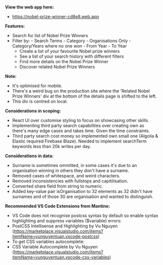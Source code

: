 **View the web app here:**
- https://nobel-prize-winner-cd8e8.web.app

**Features:**
- Search for list of Nobel Prize Winners
- Filter by:
      - Search Terms
      - Category
      - Organisations Only
      - Category/Years where no one won
      - From Year - To Year
  - Create a list of your favourite Nobel prize winners
  - See a list of your search history with different filters
  - Find more details on the Nobel Prize Winner
  - Discover related Nobel Prize Winners

**Note:**
- It's optimised for mobile.
- There's a weird bug on the production site where the 'Related Nobel Prize Winners' div at the bottom of the details page is shifted to the left.
- This div is centred on local.

**Considerations in scoping:**
- React UI over customise styling to focus on showcasing other skills.
- Implementing third party search capabilities over creating own as there's many edge cases and takes time. Given the time constraints.
- Third party search cost money so implemented own small one (Algolia & Elastic required Firebase Blaze). Needed to implement searchTerm keywords less than 20k writes per day.

**Considerations in data:**
- Surname is sometimes ommitted, in some cases it's due to an organisation winning in others they don't have a surname.
- Removed cases of whitespace, and weird characters.
- Removed inconsistencies with fullstops and capitilisation.
- Converted share field from string to numeric.
- Added key-value pair isOrganisation to 32 elements as 32 didn't have surnames and of those 30 are organisation and wanted to distinguish.

**Recommended VS Code Extensions from Mantine:**
- VS Code does not recognise postcss syntax by default so enable syntax highlighting and suppress variables ($variable) errors:
- PostCSS Intellisense and Highlighting by Vu Nguyen (https://marketplace.visualstudio.com/items?itemName=vunguyentuan.vscode-postcss)
- To get CSS variables autocomplete:
- CSS Variable Autocomplete by Vu Nguyen (https://marketplace.visualstudio.com/items?itemName=vunguyentuan.vscode-css-variables)
